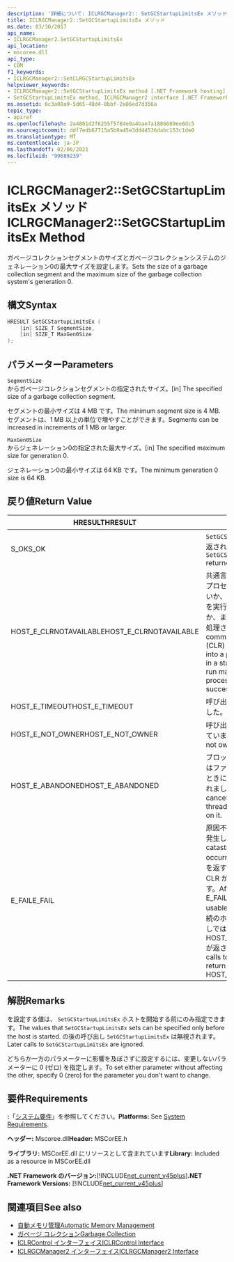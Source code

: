 ```yaml
---
description: '詳細について: ICLRGCManager2:: SetGCStartupLimitsEx メソッド'
title: ICLRGCManager2::SetGCStartupLimitsEx メソッド
ms.date: 03/30/2017
api_name:
- ICLRGCManager2.SetGCStartupLimitsEx
api_location:
- mscoree.dll
api_type:
- COM
f1_keywords:
- ICLRGCManager2::SetCLRGCStartupLimitsEx
helpviewer_keywords:
- ICLRGCManager2::SetGCStartupLimitsEx method [.NET Framework hosting]
- SetGCStartupLimitsEx method, ICLRGCManager2 interface [.NET Framework hosting]
ms.assetid: 6c3a08a9-5d65-48d4-8bbf-2a86ed7d356a
topic_type:
- apiref
ms.openlocfilehash: 2a4801d2f6255f5f84e0a4bae7a1886689ee8dc5
ms.sourcegitcommit: ddf7edb67715a5b9a45e3dd44536dabc153c1de0
ms.translationtype: MT
ms.contentlocale: ja-JP
ms.lasthandoff: 02/06/2021
ms.locfileid: "99689239"
---
```

# <a name="iclrgcmanager2setgcstartuplimitsex-method"></a><span data-ttu-id="cd23f-103">ICLRGCManager2::SetGCStartupLimitsEx メソッド</span><span class="sxs-lookup"><span data-stu-id="cd23f-103">ICLRGCManager2::SetGCStartupLimitsEx Method</span></span>

<span data-ttu-id="cd23f-104">ガベージコレクションセグメントのサイズとガベージコレクションシステムのジェネレーション0の最大サイズを設定します。</span><span class="sxs-lookup"><span data-stu-id="cd23f-104">Sets the size of a garbage collection segment and the maximum size of the garbage collection system's generation 0.</span></span>  
  
## <a name="syntax"></a><span data-ttu-id="cd23f-105">構文</span><span class="sxs-lookup"><span data-stu-id="cd23f-105">Syntax</span></span>  
  
```cpp  
HRESULT SetGCStartupLimitsEx (  
    [in] SIZE_T SegmentSize,
    [in] SIZE_T MaxGen0Size  
);  
```  
  
## <a name="parameters"></a><span data-ttu-id="cd23f-106">パラメーター</span><span class="sxs-lookup"><span data-stu-id="cd23f-106">Parameters</span></span>  

 `SegmentSize`  
 <span data-ttu-id="cd23f-107">からガベージコレクションセグメントの指定されたサイズ。</span><span class="sxs-lookup"><span data-stu-id="cd23f-107">[in] The specified size of a garbage collection segment.</span></span>  
  
 <span data-ttu-id="cd23f-108">セグメントの最小サイズは 4 MB です。</span><span class="sxs-lookup"><span data-stu-id="cd23f-108">The minimum segment size is 4 MB.</span></span> <span data-ttu-id="cd23f-109">セグメントは、1 MB 以上の単位で増やすことができます。</span><span class="sxs-lookup"><span data-stu-id="cd23f-109">Segments can be increased in increments of 1 MB or larger.</span></span>  
  
 `MaxGen0Size`  
 <span data-ttu-id="cd23f-110">からジェネレーション0の指定された最大サイズ。</span><span class="sxs-lookup"><span data-stu-id="cd23f-110">[in] The specified maximum size for generation 0.</span></span>  
  
 <span data-ttu-id="cd23f-111">ジェネレーション0の最小サイズは 64 KB です。</span><span class="sxs-lookup"><span data-stu-id="cd23f-111">The minimum generation 0 size is 64 KB.</span></span>  
  
## <a name="return-value"></a><span data-ttu-id="cd23f-112">戻り値</span><span class="sxs-lookup"><span data-stu-id="cd23f-112">Return Value</span></span>  
  
|<span data-ttu-id="cd23f-113">HRESULT</span><span class="sxs-lookup"><span data-stu-id="cd23f-113">HRESULT</span></span>|<span data-ttu-id="cd23f-114">説明</span><span class="sxs-lookup"><span data-stu-id="cd23f-114">Description</span></span>|  
|-------------|-----------------|  
|<span data-ttu-id="cd23f-115">S_OK</span><span class="sxs-lookup"><span data-stu-id="cd23f-115">S_OK</span></span>|<span data-ttu-id="cd23f-116">`SetGCStartupLimitsEx` 正常に返されました。</span><span class="sxs-lookup"><span data-stu-id="cd23f-116">`SetGCStartupLimitsEx` returned successfully.</span></span>|  
|<span data-ttu-id="cd23f-117">HOST_E_CLRNOTAVAILABLE</span><span class="sxs-lookup"><span data-stu-id="cd23f-117">HOST_E_CLRNOTAVAILABLE</span></span>|<span data-ttu-id="cd23f-118">共通言語ランタイム (CLR) がプロセスに読み込まれていないか、CLR がマネージコードを実行できない状態であるか、または呼び出しが正常に処理されていません。</span><span class="sxs-lookup"><span data-stu-id="cd23f-118">The common language runtime (CLR) has not been loaded into a process, or the CLR is in a state in which it cannot run managed code or process the call successfully.</span></span>|  
|<span data-ttu-id="cd23f-119">HOST_E_TIMEOUT</span><span class="sxs-lookup"><span data-stu-id="cd23f-119">HOST_E_TIMEOUT</span></span>|<span data-ttu-id="cd23f-120">呼び出しがタイムアウトしました。</span><span class="sxs-lookup"><span data-stu-id="cd23f-120">The call timed out.</span></span>|  
|<span data-ttu-id="cd23f-121">HOST_E_NOT_OWNER</span><span class="sxs-lookup"><span data-stu-id="cd23f-121">HOST_E_NOT_OWNER</span></span>|<span data-ttu-id="cd23f-122">呼び出し元がロックを所有していません。</span><span class="sxs-lookup"><span data-stu-id="cd23f-122">The caller does not own the lock.</span></span>|  
|<span data-ttu-id="cd23f-123">HOST_E_ABANDONED</span><span class="sxs-lookup"><span data-stu-id="cd23f-123">HOST_E_ABANDONED</span></span>|<span data-ttu-id="cd23f-124">ブロックされたスレッドまたはファイバーが待機しているときに、イベントが取り消されました。</span><span class="sxs-lookup"><span data-stu-id="cd23f-124">An event was canceled while a blocked thread or fiber was waiting on it.</span></span>|  
|<span data-ttu-id="cd23f-125">E_FAIL</span><span class="sxs-lookup"><span data-stu-id="cd23f-125">E_FAIL</span></span>|<span data-ttu-id="cd23f-126">原因不明の致命的なエラーが発生しました。</span><span class="sxs-lookup"><span data-stu-id="cd23f-126">An unknown catastrophic failure occurred.</span></span> <span data-ttu-id="cd23f-127">メソッドが E_FAIL を返すと、そのプロセス内で CLR が使用できなくなります。</span><span class="sxs-lookup"><span data-stu-id="cd23f-127">After a method returns E_FAIL, the CLR is no longer usable within the process.</span></span> <span data-ttu-id="cd23f-128">後続のホストメソッドの呼び出しでは HOST_E_CLRNOTAVAILABLE が返されます。</span><span class="sxs-lookup"><span data-stu-id="cd23f-128">Subsequent calls to hosting methods return HOST_E_CLRNOTAVAILABLE.</span></span>|  
  
## <a name="remarks"></a><span data-ttu-id="cd23f-129">解説</span><span class="sxs-lookup"><span data-stu-id="cd23f-129">Remarks</span></span>  

 <span data-ttu-id="cd23f-130">を設定する値は、 `SetGCStartupLimitsEx` ホストを開始する前にのみ指定できます。</span><span class="sxs-lookup"><span data-stu-id="cd23f-130">The values that `SetGCStartupLimitsEx` sets can be specified only before the host is started.</span></span> <span data-ttu-id="cd23f-131">の後の呼び出し `SetGCStartupLimitsEx` は無視されます。</span><span class="sxs-lookup"><span data-stu-id="cd23f-131">Later calls to `SetGCStartupLimitsEx` are ignored.</span></span>  
  
 <span data-ttu-id="cd23f-132">どちらか一方のパラメーターに影響を及ぼさずに設定するには、変更しないパラメーターに 0 (ゼロ) を指定します。</span><span class="sxs-lookup"><span data-stu-id="cd23f-132">To set either parameter without affecting the other, specify 0 (zero) for the parameter you don't want to change.</span></span>  
  
## <a name="requirements"></a><span data-ttu-id="cd23f-133">要件</span><span class="sxs-lookup"><span data-stu-id="cd23f-133">Requirements</span></span>  

 <span data-ttu-id="cd23f-134">**:**「[システム要件](../../get-started/system-requirements.md)」を参照してください。</span><span class="sxs-lookup"><span data-stu-id="cd23f-134">**Platforms:** See [System Requirements](../../get-started/system-requirements.md).</span></span>  
  
 <span data-ttu-id="cd23f-135">**ヘッダー:** Mscoree.dll</span><span class="sxs-lookup"><span data-stu-id="cd23f-135">**Header:** MSCorEE.h</span></span>  
  
 <span data-ttu-id="cd23f-136">**ライブラリ:** MSCorEE.dll にリソースとして含まれています</span><span class="sxs-lookup"><span data-stu-id="cd23f-136">**Library:** Included as a resource in MSCorEE.dll</span></span>  
  
 <span data-ttu-id="cd23f-137">**.NET Framework のバージョン:**[!INCLUDE[net_current_v45plus](../../../../includes/net-current-v45plus-md.md)]</span><span class="sxs-lookup"><span data-stu-id="cd23f-137">**.NET Framework Versions:** [!INCLUDE[net_current_v45plus](../../../../includes/net-current-v45plus-md.md)]</span></span>  
  
## <a name="see-also"></a><span data-ttu-id="cd23f-138">関連項目</span><span class="sxs-lookup"><span data-stu-id="cd23f-138">See also</span></span>

- [<span data-ttu-id="cd23f-139">自動メモリ管理</span><span class="sxs-lookup"><span data-stu-id="cd23f-139">Automatic Memory Management</span></span>](../../../standard/automatic-memory-management.md)
- [<span data-ttu-id="cd23f-140">ガベージ コレクション</span><span class="sxs-lookup"><span data-stu-id="cd23f-140">Garbage Collection</span></span>](../../../standard/garbage-collection/index.md)
- [<span data-ttu-id="cd23f-141">ICLRControl インターフェイス</span><span class="sxs-lookup"><span data-stu-id="cd23f-141">ICLRControl Interface</span></span>](iclrcontrol-interface.md)
- [<span data-ttu-id="cd23f-142">ICLRGCManager2 インターフェイス</span><span class="sxs-lookup"><span data-stu-id="cd23f-142">ICLRGCManager2 Interface</span></span>](iclrgcmanager2-interface.md)
